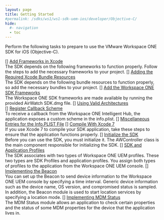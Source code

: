 ```yaml
---
layout: page
title: Getting Started
#permalink: /sdks/ws1/ws1-sdk-uem-ios/developer/Objective-C/
hide:
  #- navigation
  - toc
---
```


Perform the following tasks to prepare to use the VMware Workspace ONE SDK for iOS (Objective-C).

[] [Add Frameworks in Xcode](05-Add-Frameworks-in-Xcode.md)  
The SDK depends on the following frameworks to function properly. Follow the steps to add the necessary frameworks to your project.
[] [Adding the Required Xcode Bundle Resources](06-Adding-Xcode-Bundle-Resources.md)  
The SDK depends on the following bundle resources to function properly, so add the necessary bundles to your project.
[] [Add the Workspace ONE SDK Frameworks](07-Add-WS1-SDK-Frameworks.md)  
The Workspace ONE SDK frameworks are made available by running the provided AirWatch SDK.dmg file.
[] [Using Valid Architectures](08-Using-Valid-Architectures.md)  
[] [Register Callback Scheme](09-Register-Callback-Scheme.md)  
To receive a callback from the Workspace ONE Intelligent Hub, the application exposes a custom scheme in the info.plist.
[] [Miscellaneous Entries for the Info.PLIST File](10-Misc-Entries-for-Info.PLIST-file.md)
[] [Compile With Xcode 7](11-Compile-With-XCode-7.md)  
If you use Xcode 7 to compile your SDK application, take these steps to ensure that the application functions properly.
[] [Initialize the SDK](12-Initialize-the-SDK.md)  
Before you can use the SDK, you must initialize it. The AWController class is the main component responsible for initializing the SDK.
[] [SDK and Application Profiles](13-SDK-and-Application-Profiles.md)  
The SDK associates with two types of Workspace ONE UEM profiles. These two types are SDK Profiles and application profiles. You assign both types of profiles to the application from the Workspace ONE UEM console.
[] [Implementing the Beacon](14-Implementing-the-Beacon.md)  
You can set up the Beacon to send device information to the Workspace ONE UEM console by specifying a time interval. Generic device information such as the device name, OS version, and compromised status is sampled. In addition, the Beacon module is used to start location services by specifying a location mode.
[] [Implementing MDM Status](15-Implementing-MDM-Status.md)  
The MDM Status module allows an application to check certain properties and the status of some MDM properties for the device that the application lives in.

